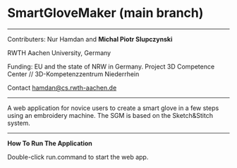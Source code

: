 # SmartGloveMaker (main branch)

------------

Contributers: Nur Hamdan and **Michal Piotr Slupczynski**

RWTH Aachen University, Germany

Funding:  EU and the state of NRW in Germany. Project 3D Competence Center // 3D-Kompetenzzentrum Niederrhein

Contact hamdan@cs.rwth-aachen.de

------------

A web application for novice users to create a smart glove in a few steps using an embroidery machine. The SGM is based on the Sketch&amp;Stitch system. 

------------

**How To Run The Application**

Double-click run.command to start the web app. 
